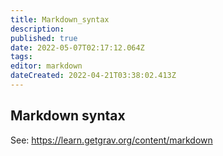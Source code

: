 ```yaml
---
title: Markdown_syntax
description: 
published: true
date: 2022-05-07T02:17:12.064Z
tags: 
editor: markdown
dateCreated: 2022-04-21T03:38:02.413Z
---
```


## Markdown syntax
See: <https://learn.getgrav.org/content/markdown>
